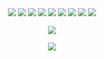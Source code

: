 <div align="center">
 <img src="https://capsule-render.vercel.app/api?type=waving&color=auto&height=200&section=header&text=Gusdndl%20Github!&fontSize=90" />
	<img src="https://img.shields.io/badge/Java-007396?style=flat&logo=Java&logoColor=white" />
	<img src="https://img.shields.io/badge/HTML5-E34F26?style=flat&logo=HTML5&logoColor=white" />
	<img src="https://img.shields.io/badge/JavaScript-F7DF1E?style=flat&logo=JavaScript&logoColor=white" />
	<img src="https://img.shields.io/badge/MySQL-4479A1?style=flat&logo=MySQL&logoColor=white" />
	<img src="https://img.shields.io/badge/Django-092E20?style=flat&logo=Django&logoColor=white" />
	<img src="https://img.shields.io/badge/spring-6DB33F?style=flat&logo=spring&logoColor=white" />
	<img src="https://img.shields.io/badge/react-61DAFB?style=flat&logo=react&logoColor=white" />
	<img src="https://img.shields.io/badge/CSS3-1572B6?style=flat&logo=CSS3&logoColor=white" /><br><br>
 <img src="https://github-readme-stats.vercel.app/api/top-langs/?username=gusdndl&layout=compact"><br><br>
<img src="https://github-readme-stats.vercel.app/api?username=gusdndl&show_icons=true">

</div>
